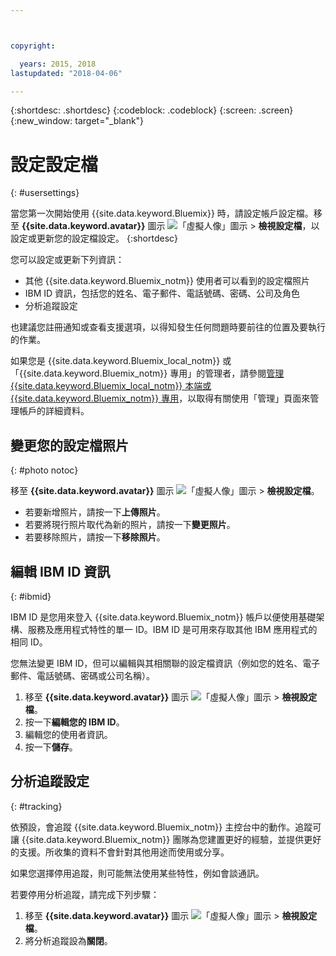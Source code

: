 ```yaml
---



copyright:

  years: 2015, 2018
lastupdated: "2018-04-06"

---
```


{:shortdesc: .shortdesc}
{:codeblock: .codeblock}
{:screen: .screen}
{:new_window: target="_blank"}

# 設定設定檔
{: #usersettings}

當您第一次開始使用 {{site.data.keyword.Bluemix}} 時，請設定帳戶設定檔。移至 **{{site.data.keyword.avatar}}** 圖示 ![「虛擬人像」圖示](../icons/i-avatar-icon.svg) &gt; **檢視設定檔**，以設定或更新您的設定檔設定。
{:shortdesc}

您可以設定或更新下列資訊：

 * 其他 {{site.data.keyword.Bluemix_notm}} 使用者可以看到的設定檔照片
 * IBM ID 資訊，包括您的姓名、電子郵件、電話號碼、密碼、公司及角色
 * 分析追蹤設定

也建議您註冊通知或查看支援選項，以得知發生任何問題時要前往的位置及要執行的作業。

如果您是 {{site.data.keyword.Bluemix_local_notm}} 或「{{site.data.keyword.Bluemix_notm}} 專用」的管理者，請參閱[管理 {{site.data.keyword.Bluemix_local_notm}} 本端或 {{site.data.keyword.Bluemix_notm}} 專用](/docs/hybrid/index.html#mng)，以取得有關使用「管理」頁面來管理帳戶的詳細資料。

## 變更您的設定檔照片
{: #photo notoc}

移至 **{{site.data.keyword.avatar}}** 圖示 ![「虛擬人像」圖示](../icons/i-avatar-icon.svg) &gt; **檢視設定檔**。

  * 若要新增照片，請按一下**上傳照片**。
  * 若要將現行照片取代為新的照片，請按一下**變更照片**。
  * 若要移除照片，請按一下**移除照片**。

## 編輯 IBM ID 資訊
{: #ibmid}

IBM ID 是您用來登入 {{site.data.keyword.Bluemix_notm}} 帳戶以便使用基礎架構、服務及應用程式特性的單一 ID。IBM ID 是可用來存取其他 IBM 應用程式的相同 ID。

您無法變更 IBM ID，但可以編輯與其相關聯的設定檔資訊（例如您的姓名、電子郵件、電話號碼、密碼或公司名稱）。

1. 移至 **{{site.data.keyword.avatar}}** 圖示 ![「虛擬人像」圖示](../icons/i-avatar-icon.svg) &gt; **檢視設定檔**。
2. 按一下**編輯您的 IBM ID**。
3. 編輯您的使用者資訊。
4. 按一下**儲存**。

## 分析追蹤設定
{: #tracking}

依預設，會追蹤 {{site.data.keyword.Bluemix_notm}} 主控台中的動作。追蹤可讓 {{site.data.keyword.Bluemix_notm}} 團隊為您建置更好的經驗，並提供更好的支援。所收集的資料不會針對其他用途而使用或分享。

如果您選擇停用追蹤，則可能無法使用某些特性，例如會談通訊。

若要停用分析追蹤，請完成下列步驟：

1. 移至 **{{site.data.keyword.avatar}}** 圖示 ![「虛擬人像」圖示](../icons/i-avatar-icon.svg) &gt; **檢視設定檔**。
2. 將分析追蹤設為**關閉**。

